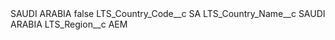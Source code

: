 <?xml version="1.0" encoding="UTF-8"?>
<CustomMetadata xmlns="http://soap.sforce.com/2006/04/metadata" xmlns:xsi="http://www.w3.org/2001/XMLSchema-instance" xmlns:xsd="http://www.w3.org/2001/XMLSchema">
    <label>SAUDI ARABIA</label>
    <protected>false</protected>
    <values>
        <field>LTS_Country_Code__c</field>
        <value xsi:type="xsd:string">SA</value>
    </values>
    <values>
        <field>LTS_Country_Name__c</field>
        <value xsi:type="xsd:string">SAUDI ARABIA</value>
    </values>
    <values>
        <field>LTS_Region__c</field>
        <value xsi:type="xsd:string">AEM</value>
    </values>
</CustomMetadata>
